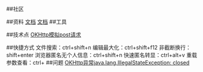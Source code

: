 ##社区

##资料
[文档](https://spring.io/guides)
[文档](https://v3.bootcss.com/components/#progress)
##工具

##技术点
[OKHttp模拟post请求](https://square.github.io/okhttp/)

##快捷方式
文件搜索：ctrl+shift+n
编辑最大化：ctrl+shift+f12
非截断换行：shift+enter
浏览器匿名无个人信息：ctrl+shift+n
快速匿名转显：ctrl+alt+v
重载参数查看：ctrl+
##问题
[OKHttp异常java.lang.IllegalStateException: closed](https://blog.csdn.net/u012587005/article/details/78504925)
